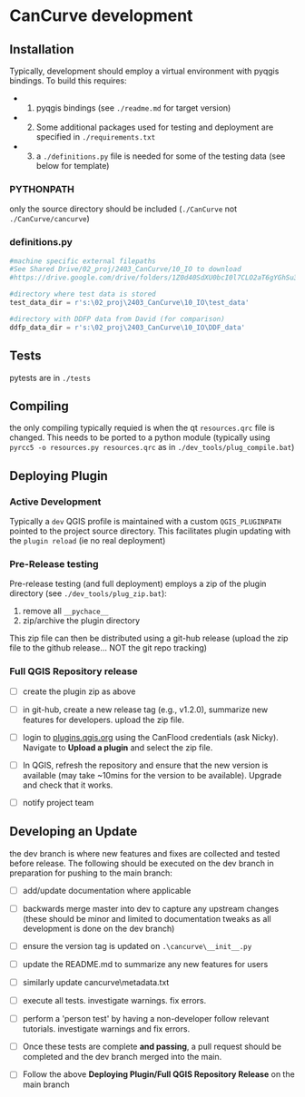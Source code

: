 # CanCurve development

## Installation
Typically, development should employ a virtual environment with pyqgis bindings.
To build this requires:
- 1) pyqgis bindings (see `./readme.md` for target version)
- 2) Some additional packages used for testing and deployment are specified in `./requirements.txt`
- 3) a `./definitions.py` file is needed for some of the testing data (see below for template)

### PYTHONPATH
only the source directory should be included (`./CanCurve` not `./CanCurve/cancurve`)


### definitions.py

```python
#machine specific external filepaths
#See Shared Drive/02_proj/2403_CanCurve/10_IO to download
#https://drive.google.com/drive/folders/1Z0d40SdXU0bcI0l7CLO2aT6gYGhSu3cQ?usp=drive_link

#directory where test data is stored
test_data_dir = r's:\02_proj\2403_CanCurve\10_IO\test_data'

#directory with DDFP data from David (for comparison)
ddfp_data_dir = r's:\02_proj\2403_CanCurve\10_IO\DDF_data'
```

## Tests
pytests are in `./tests`

## Compiling
the only compiling typically requied is when the qt `resources.qrc` file is changed. This needs to be ported to a python module (typically using  `pyrcc5 -o resources.py resources.qrc` as in `./dev_tools/plug_compile.bat`)



## Deploying Plugin

### Active Development
Typically a `dev` QGIS profile is maintained with a custom `QGIS_PLUGINPATH` pointed to the project source directory. This facilitates plugin updating with the `plugin reload` (ie no real deployment) 

### Pre-Release testing
Pre-release testing (and full deployment) employs a zip of the plugin directory (see `./dev_tools/plug_zip.bat`):
1) remove all `__pychace__`
2) zip/archive the plugin directory

This zip file can then be distributed using a git-hub release (upload the zip file to the github release... NOT the git repo tracking)


### Full QGIS Repository release
- [ ] create the plugin zip as above

- [ ] in git-hub, create a new release tag (e.g., v1.2.0), summarize new features for developers. upload the zip file. 

- [ ] login to [plugins.qgis.org](https://plugins.qgis.org/accounts/login/?next=/plugins/my) using the CanFlood credentials (ask Nicky). Navigate to **Upload a plugin** and select the zip file.

- [ ] In QGIS, refresh the repository and ensure that the new version is available (may take ~10mins for the version to be available). Upgrade and check that it works.

- [ ] notify project team

## Developing an Update

the dev branch is where new features and fixes are collected and tested before release. The following should be executed on the dev branch in preparation for pushing to the main branch:

- [ ] add/update documentation where applicable

- [ ] backwards merge master into dev to capture any upstream changes (these should be minor and limited to documentation tweaks as all development is done on the dev branch)

- [ ] ensure the version tag is updated on `.\cancurve\__init__.py`

- [ ] update the README.md to summarize any new features for users

- [ ] similarly update cancurve\metadata.txt

- [ ] execute all tests. investigate warnings. fix errors. 

- [ ] perform a 'person test' by having a non-developer follow relevant tutorials. investigate warnings and fix errors.

- [ ] Once these tests are complete **and passing**, a pull request should be completed and the dev branch merged into the main.

- [ ] Follow the above **Deploying Plugin/Full QGIS Repository Release** on the main branch 